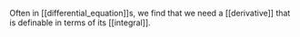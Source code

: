 Often in [[differential_equation]]s, we find that we need a [[derivative]] that is definable in terms of its [[integral]].